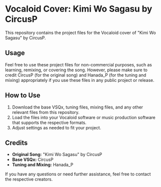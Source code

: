 # Vocaloid Cover: Kimi Wo Sagasu by CircusP

This repository contains the project files for the Vocaloid cover of "Kimi Wo Sagasu" by CircusP.

## Usage

Feel free to use these project files for non-commercial purposes, such as learning, remixing, or covering the song. However, please make sure to credit CircusP (for the original song) and Hanada_P (for the tuning and mixing) appropriately if you use these files in any public project or release.

## How to Use

1. Download the base VSQx, tuning files, mixing files, and any other relevant files from this repository.
2. Load the files into your Vocaloid software or music production software that supports the respective formats.
3. Adjust settings as needed to fit your project.

## Credits

- **Original Song:** "Kimi Wo Sagasu" by CircusP
- **Base VSQx:** CircusP
- **Tuning and Mixing:** Hanada_P

If you have any questions or need further assistance, feel free to contact the respective creators.
